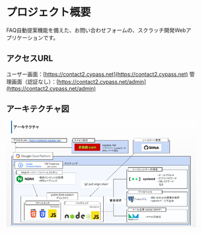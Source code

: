 # プロジェクト概要

FAQ自動提案機能を備えた、お問い合わせフォームの、スクラッチ開発Webアプリケーションです。

## アクセスURL

ユーザー画面：[https://contact2.cypass.net](https://contact2.cypass.net)
管理画面（認証なし）：[https://contact2.cypass.net/admin](https://contact2.cypass.net/admin)

## アーキテクチャ図

![アーキテクチャ図](./assets/architecture.png)